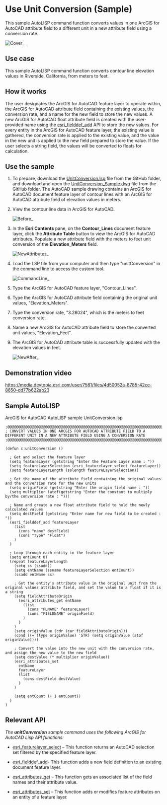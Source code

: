 # Use Unit Conversion (Sample)

This sample AutoLISP command function converts values in one ArcGIS for AutoCAD attribute field to a different unit in a new attribute field using a conversion rate.

![Cover_](https://media.devtopia.esri.com/user/7561/files/e556da42-4b86-4fef-8438-f9a7cf5ff7b2)

## Use case 
This sample AutoLISP command function converts contour line elevation values in Riverside, California, from meters to feet.

## How it works
The user designates the ArcGIS for AutoCAD feature layer to operate within, the ArcGIS for AutoCAD attribute field containing the existing values, the conversion rate, and a name for the new field to store the new values. A new ArcGIS for AutoCAD float attribute field is created with the user-provided name using the [esri_fielddef_add](https://doc.arcgis.com/en/arcgis-for-autocad/latest/commands-api/esri-fielddef-add.htm) API to store the new values. For every entity in the ArcGIS for AutoCAD feature layer, the existing value is gathered, the conversion rate is applied to the existing value, and the value in the new unit is applied to the new field prepared to store the value. If the user selects a string field, the values will be converted to floats for calculation.

## Use the sample
1. To prepare, download the [UnitConversion.lsp](https://devtopia.esri.com/amb13827/AFA-Samples/blob/main/SampleCodeAndDemos/UnitConversion/UnitConversion.lsp) file from the GitHub folder, and download and open the [UnitConversion_Sample.dwg](https://devtopia.esri.com/amb13827/AFA-Samples/blob/main/SampleCodeAndDemos/UnitConversion/UnitConversion_Sample.dwg) file from the GitHub folder. The AutoCAD sample drawing contains an ArcGIS for AutoCAD document feature layer of contour lines with an ArcGIS for AutoCAD attribute field of elevation values in meters.
2. View the contour line data in ArcGIS for AutoCAD.

    ![Before_](https://media.devtopia.esri.com/user/7561/files/3b6c6362-0d58-4051-846f-275fa53ffb6a)

3. In the **Esri Contents** pane, on the **Contour_Lines** document feature layer, click the **Attribute Table** button to view the ArcGIS for AutoCAD attributes. Populate a new attribute field with the meters to feet unit conversion of the **Elevation_Meters** field.

    ![NewAttributes_](https://media.devtopia.esri.com/user/7561/files/b1a6df7a-eb0a-42c3-8b0e-50c10fdc73b9)

4. Load the LSP file from your computer and then type "unitConversion" in the command line to access the custom tool. 
    
    ![CommandLine_](https://media.devtopia.esri.com/user/7561/files/d49925ec-1742-473e-98ad-335be7a37cfe)
    
5. Type the ArcGIS for AutoCAD feature layer, "Contour_Lines".
6. Type the ArcGIS for AutoCAD attribute field containing the original unit values, "Elevation_Meters".
7. Type the conversion rate, "3.28024", which is the meters to feet conversion rate. 
8. Name a new ArcGIS for AutoCAD attribute field to store the converted unit values, "Elevation_Feet". 
9. The ArcGIS for AutoCAD attribute table is successfully updated with the elevation values in feet.
    
    ![NewAfter_](https://media.devtopia.esri.com/user/7561/files/2373b9a9-cb96-450a-ae1c-7e228624a83b)

## Demonstration video

https://media.devtopia.esri.com/user/7561/files/4d50052a-8785-42ce-8650-dd77b622ab23

## Sample AutoLISP
ArcGIS for AutoCAD AutoLISP sample UnitConversion.lsp
```LISP
;@@@@@@@@@@@@@@@@@@@@@@@@@@@@@@@@@@@@@@@@@@@@@@@@@@@@@@@@@@@@@@@@@@@@@@@@@@@@@@@@@@@@@@@@@@@@@@@@@@@@
; CONVERT VALUES IN ONE ARCGIS FOR AUTOCAD ATTRIBUTE FIELD TO A DIFFERENT UNIT IN A NEW ATTRIBUTE FIELD USING A CONVERSION RATE
;@@@@@@@@@@@@@@@@@@@@@@@@@@@@@@@@@@@@@@@@@@@@@@@@@@@@@@@@@@@@@@@@@@@@@@@@@@@@@@@@@@@@@@@@@@@@@@@@@@@@

(defun c:unitConversion ()
  
  ; Get and select the feature layer
  (setq featureLayer (getstring "Enter the Feature Layer name : "))
  (setq featureLayerSelection (esri_featurelayer_select featureLayer))
  (setq featureLayerLength (sslength featureLayerSelection))
  
  ; Get the name of the attribute field containing the original values and the conversion rate for the new units
  (setq originField (getstring "Enter the origin field name : "))
  (setq multiplier (atof(getstring "Enter the constant to multiply by/the conversion rate : ")))
  
  ; Name and create a new float attribute field to hold the newly calculated values
  (setq destField (getstring "Enter name for new field to be created : "))
  (esri_fielddef_add featureLayer
    (list
      (cons "name" destField)
      (cons "Type" "Float")
    )
  )
  
  ; Loop through each entity in the feature layer
  (setq entCount 0)
  (repeat featureLayerLength 
    (setq ss (ssadd))
    (setq entName (ssname featureLayerSelection entCount))
    (ssadd entName ss)
    
    ; Get the entity's attribute value in the original unit from the original values attribute field, and set the value to a float if it is a string
    (setq fieldAttributeOrigin
      (esri_attributes_get entName 
        (list 
          (cons "FLNAME" featureLayer)
          (cons "FIELDNAME" originField)
        )
      )
    )    
    (setq originValue (cdr (car fieldAttributeOrigin)))        
    (cond ((= (type originValue) 'STR) (setq originValue (atof originValue))))
    
    ; Convert the value into the new unit with the conversion rate, and assign the new value to the new field
    (setq destValue (* multiplier originValue))
    (esri_attributes_set
      entName
      featureLayer
      (list 
        (cons destField destValue)
      )
    )
    
    (setq entCount (+ 1 entCount))
  )
)
```
## Relevant API

_The **unitConversion** sample command uses the following ArcGIS for AutoCAD Lisp API functions:_

- [esri_featurelayer_select](https://doc.arcgis.com/en/arcgis-for-autocad/latest/commands-api/esri-featurelayer-select.htm) – This function returns an AutoCAD selection set filtered by the specified feature layer.

- [esri_fielddef_add](https://doc.arcgis.com/en/arcgis-for-autocad/latest/commands-api/esri-fielddef-add.htm)- This function adds a new field definition to an existing document feature layer.

- [esri_attributes_get](https://doc.arcgis.com/en/arcgis-for-autocad/latest/commands-api/esri-attributes-get.htm) – This function gets an associated list of the field names and their attribute value.

- [esri_attributes_set](https://doc.arcgis.com/en/arcgis-for-autocad/latest/commands-api/esri-attribute-set.htm) – This function adds or modifies feature attributes on an entity of a feature layer.
